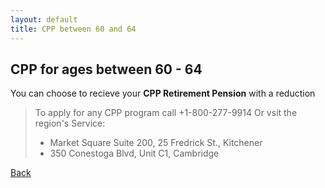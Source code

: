```yaml
---
layout: default
title: CPP between 60 and 64
---
```


## CPP for ages between 60 - 64

You can choose to recieve your **CPP Retirement Pension** with a reduction

>To apply for any CPP program call +1-800-277-9914 
>Or vsit the region's Service:
>- Market Square Suite 200, 25 Fredrick St., Kitchener
>- 350 Conestoga Blvd, Unit C1, Cambridge

[Back](./sites/below65.html)
